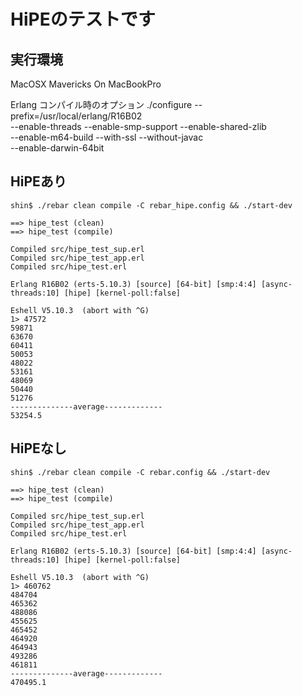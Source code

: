 HiPEのテストです
======================================================================

実行環境
-----------------------------------------------------------------------

MacOSX Mavericks On MacBookPro

Erlang コンパイル時のオプション
    ./configure --prefix=/usr/local/erlang/R16B02 \
                --enable-threads --enable-smp-support --enable-shared-zlib \
                --enable-m64-build --with-ssl --without-javac \
                --enable-darwin-64bit

HiPEあり
-----------------------------------------------------------------------
    shin$ ./rebar clean compile -C rebar_hipe.config && ./start-dev
    
    ==> hipe_test (clean)
    ==> hipe_test (compile)
    
    Compiled src/hipe_test_sup.erl
    Compiled src/hipe_test_app.erl
    Compiled src/hipe_test.erl
    
    Erlang R16B02 (erts-5.10.3) [source] [64-bit] [smp:4:4] [async-threads:10] [hipe] [kernel-poll:false]
    
    Eshell V5.10.3  (abort with ^G)
    1> 47572
    59871
    63670
    60411
    50053
    48022
    53161
    48069
    50440
    51276
    --------------average-------------
    53254.5



HiPEなし
-----------------------------------------------------------------------
    shin$ ./rebar clean compile -C rebar.config && ./start-dev
    
    ==> hipe_test (clean)
    ==> hipe_test (compile)
    
    Compiled src/hipe_test_sup.erl
    Compiled src/hipe_test_app.erl
    Compiled src/hipe_test.erl
    
    Erlang R16B02 (erts-5.10.3) [source] [64-bit] [smp:4:4] [async-threads:10] [hipe] [kernel-poll:false]
    
    Eshell V5.10.3  (abort with ^G)
    1> 460762
    484704
    465362
    488086
    455625
    465452
    464920
    464943
    493286
    461811
    --------------average-------------
    470495.1
